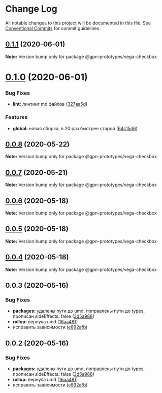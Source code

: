# Change Log

All notable changes to this project will be documented in this file.
See [Conventional Commits](https://conventionalcommits.org) for commit guidelines.

## [0.1.1](https://github.com/gpn-prototypes/vega-ui/compare/@gpn-prototypes/vega-checkbox@0.1.0...@gpn-prototypes/vega-checkbox@0.1.1) (2020-06-01)

**Note:** Version bump only for package @gpn-prototypes/vega-checkbox

# [0.1.0](https://github.com/gpn-prototypes/vega-ui/compare/@gpn-prototypes/vega-checkbox@0.0.8...@gpn-prototypes/vega-checkbox@0.1.0) (2020-06-01)

### Bug Fixes

- **lint:** линтинг md файлов ([327aa5d](https://github.com/gpn-prototypes/vega-ui/commit/327aa5d3aa706f0e164a572ae1360d504e89979d))

### Features

- **global:** новая сборка, в 20 раз быстрее старой ([64c15d6](https://github.com/gpn-prototypes/vega-ui/commit/64c15d6c8e5934386d2820e120b64bb7ed2391f3))

## [0.0.8](https://github.com/gpn-prototypes/vega-ui/compare/@gpn-prototypes/vega-checkbox@0.0.7...@gpn-prototypes/vega-checkbox@0.0.8) (2020-05-22)

**Note:** Version bump only for package @gpn-prototypes/vega-checkbox

## [0.0.7](https://github.com/gpn-prototypes/vega-ui/compare/@gpn-prototypes/vega-checkbox@0.0.6...@gpn-prototypes/vega-checkbox@0.0.7) (2020-05-21)

**Note:** Version bump only for package @gpn-prototypes/vega-checkbox

## [0.0.6](https://github.com/gpn-prototypes/vega-ui/compare/@gpn-prototypes/vega-checkbox@0.0.5...@gpn-prototypes/vega-checkbox@0.0.6) (2020-05-18)

**Note:** Version bump only for package @gpn-prototypes/vega-checkbox

## [0.0.5](https://github.com/gpn-prototypes/vega-ui/compare/@gpn-prototypes/vega-checkbox@0.0.4...@gpn-prototypes/vega-checkbox@0.0.5) (2020-05-18)

**Note:** Version bump only for package @gpn-prototypes/vega-checkbox

## [0.0.4](https://github.com/gpn-prototypes/vega-ui/compare/@gpn-prototypes/vega-checkbox@0.0.3...@gpn-prototypes/vega-checkbox@0.0.4) (2020-05-18)

**Note:** Version bump only for package @gpn-prototypes/vega-checkbox

## 0.0.3 (2020-05-16)

### Bug Fixes

- **packages:** удалены пути до umd, поправлены пути до types, прописан sideEffects: false ([3d5a988](https://github.com/gpn-prototypes/vega-ui/commit/3d5a98871aece5d6c79be112e2e60ecd0529694e))
- **rollup:** вернула umd ([16aa481](https://github.com/gpn-prototypes/vega-ui/commit/16aa48132ca6c3934b3b12aa079f8645a0efc89b))
- исправить зависимости ([e892afb](https://github.com/gpn-prototypes/vega-ui/commit/e892afb5368b7ed2c6bdd4c77e08917e033f75ed))

## 0.0.2 (2020-05-16)

### Bug Fixes

- **packages:** удалены пути до umd, поправлены пути до types, прописан sideEffects: false ([3d5a988](https://github.com/gpn-prototypes/vega-ui/commit/3d5a98871aece5d6c79be112e2e60ecd0529694e))
- **rollup:** вернула umd ([16aa481](https://github.com/gpn-prototypes/vega-ui/commit/16aa48132ca6c3934b3b12aa079f8645a0efc89b))
- исправить зависимости ([e892afb](https://github.com/gpn-prototypes/vega-ui/commit/e892afb5368b7ed2c6bdd4c77e08917e033f75ed))
